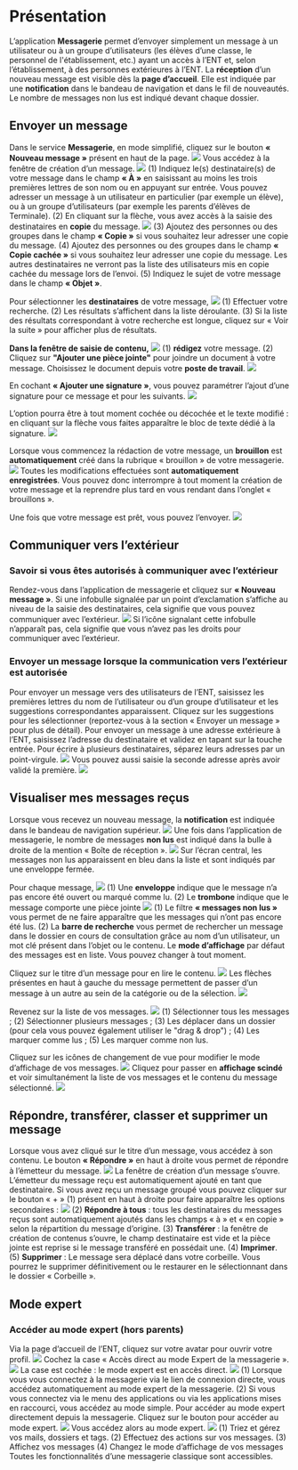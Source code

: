 # Présentation
L’application **Messagerie** permet d’envoyer simplement un message à un utilisateur ou à un groupe d’utilisateurs (les élèves d’une classe, le personnel de l'établissement, etc.) ayant un accès à l’ENT et, selon l’établissement, à des personnes extérieures à l’ENT. La **réception** d’un nouveau message est visible dès la **page d’accueil**. Elle est indiquée par une **notification** dans le bandeau de navigation et dans le fil de nouveautés. Le nombre de messages non lus est indiqué devant chaque dossier.

## Envoyer un message
Dans le service **Messagerie**, en mode simplifié, cliquez sur le bouton **« Nouveau message »** présent en haut de la page.
![](.gitbook/assets/001_nouveau_message.png)
Vous accédez à la fenêtre de création d’un message.
![](.gitbook/assets/002_envoyer_un_message.png)
(1) Indiquez le(s) destinataire(s) de votre message dans le champ **« À »** en saisissant au moins les trois premières lettres de son nom ou en appuyant sur entrée. Vous pouvez adresser un message à un utilisateur en particulier (par exemple un élève), ou à un groupe d’utilisateurs (par exemple les parents d’élèves de Terminale).
(2) En cliquant sur la flèche, vous avez accès à la saisie des destinataires en **copie** du message. 
![](.gitbook/assets/003_envoyer_un_message_déplié.png)
(3) Ajoutez des personnes ou des groupes dans le champ **« Copie »** si vous souhaitez leur adresser une copie du message.
(4) Ajoutez des personnes ou des groupes dans le champ **« Copie cachée »** si vous souhaitez leur adresser une copie du message. Les autres destinataires ne verront pas la liste des utilisateurs mis en copie cachée du message lors de l’envoi. 
(5) Indiquez le sujet de votre message dans le champ **« Objet »**.

Pour sélectionner les **destinataires** de votre message,
![](.gitbook/assets/004_destinataire.png)
(1) Effectuer votre recherche.
(2) Les résultats s’affichent dans la liste déroulante.
(3) Si la liste des résultats correspondant à votre recherche est longue, cliquez sur « Voir la suite » pour afficher plus de résultats. 

**Dans la fenêtre de saisie de contenu,**
![](.gitbook/assets/005_Saisir_message.png)
(1) **rédigez** votre message.
(2) Cliquez sur **"Ajouter une pièce jointe"** pour joindre un document à votre message.
Choisissez le document depuis votre **poste de travail**.
![](.gitbook/assets/006_poste_de_travail.png)

En cochant **« Ajouter une signature »**, vous pouvez paramétrer l’ajout d’une signature pour ce message et pour les suivants.
![](.gitbook/assets/007_ajout_signature.png)

L’option pourra être à tout moment cochée ou décochée et le texte modifié : en cliquant sur la flèche vous faites apparaître le bloc de texte dédié à la signature.
![](.gitbook/assets/008_ajout_signature_déplié.png)

Lorsque vous commencez la rédaction de votre message, un **brouillon** est **automatiquement** créé dans la rubrique « brouillon » de votre messagerie.
![](.gitbook/assets/009_Brouillon.png)
Toutes les modifications effectuées sont **automatiquement enregistrées**. Vous pouvez donc interrompre à tout moment la création de votre message et la reprendre plus tard en vous rendant dans l’onglet « brouillons ».

Une fois que votre message est prêt, vous pouvez l’envoyer.
![](.gitbook/assets/010_envoi.png)

## Communiquer vers l’extérieur

### Savoir si vous êtes autorisés à communiquer avec l’extérieur
Rendez-vous dans l’application de messagerie et cliquez sur **« Nouveau message »**. Si une infobulle signalée par un point d’exclamation s’affiche au niveau de la saisie des destinataires, cela signifie que vous pouvez communiquer avec l’extérieur. 
![](.gitbook/assets/011_verif_msg_exterieur.png)
Si l’icône signalant cette infobulle n’apparaît pas, cela signifie que vous n’avez pas les droits pour communiquer avec l’extérieur. 

### Envoyer un message lorsque la communication vers l’extérieur est autorisée
Pour envoyer un message vers des utilisateurs de l’ENT, saisissez les premières lettres du nom de l’utilisateur ou d’un groupe d’utilisateur et les suggestions correspondantes apparaissent. Cliquez sur les suggestions pour les sélectionner (reportez-vous à la section « Envoyer un message » pour plus de détail).
Pour envoyer un message à une adresse extérieure à l’ENT, saisissez l’adresse du destinataire et validez en tapant sur la touche entrée.
Pour écrire à plusieurs destinataires, séparez leurs adresses par un point-virgule.
![](.gitbook/assets/012_saisie_adresse_exte.png)
Vous pouvez aussi saisie la seconde adresse après avoir validé la première. 
![](.gitbook/assets/013_saisie_adresse_exte2.png)

## Visualiser mes messages reçus
Lorsque vous recevez un nouveau message, la **notification** est indiquée dans le bandeau de navigation supérieur.
![](.gitbook/assets/014_notification_bandeau.png)
Une fois dans l’application de messagerie, le nombre de messages **non lus** est indiqué dans la bulle à droite de la mention « Boîte de réception ».
![](.gitbook/assets/015_boite_reception.png)
Sur l’écran central, les messages non lus apparaissent en bleu dans la liste et sont indiqués par une enveloppe fermée.

Pour chaque message,
![](.gitbook/assets/016_elements_message.png)
(1) Une **enveloppe** indique que le message n’a pas encore été ouvert ou marqué comme lu.
(2) Le **trombone** indique que le message comporte une pièce jointe
![](.gitbook/assets/017_filtre_recherche.png)
(1) Le filtre **« messages non lus »** vous permet de ne faire apparaître que les messages qui n’ont pas encore été lus.
(2) La **barre de recherche** vous permet de rechercher un message dans le dossier en cours de consultation grâce au nom d’un utilisateur, un mot clé présent dans l’objet ou le contenu.
Le **mode d’affichage** par défaut des messages est en liste. Vous pouvez changer à tout moment.

Cliquez sur le titre d’un message pour en lire le contenu.
![](.gitbook/assets/018_ouvrir_message.png)
Les flèches présentes en haut à gauche du message permettent de passer d’un message à un autre au sein de la catégorie ou de la sélection.
![](.gitbook/assets/019_contenu_message.png)

Revenez sur la liste de vos messages.
![](.gitbook/assets/020_selectionner_message.png)
(1) Sélectionner tous les messages ;
(2) Sélectionner plusieurs messages ;
(3) Les déplacer dans un dossier (pour cela vous pouvez également utiliser le "drag & drop") ;
(4) Les marquer comme lus ;
(5) Les marquer comme non lus.

Cliquez sur les icônes de changement de vue pour modifier le mode d’affichage de vos messages.
![](.gitbook/assets/021_changement_vues.png)
Cliquez pour passer en **affichage scindé** et voir simultanément la liste de vos messages et le contenu du message sélectionné. 
![](.gitbook/assets/022_vue_scindée.png)

## Répondre, transférer, classer et supprimer un message
Lorsque vous avez cliqué sur le titre d’un message, vous accédez à son contenu. Le bouton **« Répondre »** en haut à droite vous permet de répondre à l’émetteur du message.
![](.gitbook/assets/023_répondre_message.png)
La fenêtre de création d’un message s’ouvre. L’émetteur du message reçu est automatiquement ajouté en tant que destinataire.
Si vous avez reçu un message groupé vous pouvez cliquer sur le bouton « + » (1) présent en haut à droite pour faire apparaître les options secondaires :
![](.gitbook/assets/024_options_message.png)
(2) **Répondre à tous** : tous les destinataires du messages reçus sont automatiquement ajoutés dans les champs « à » et « en copie » selon la répartition du message d’origine.
(3) **Transférer** : la fenêtre de création de contenus s’ouvre, le champ destinataire est vide et la pièce jointe est reprise si le message transféré en possédait une.
(4) **Imprimer**.
(5) **Supprimer** : Le message sera déplacé dans votre corbeille. Vous pourrez le supprimer définitivement ou le restaurer en le sélectionnant dans le dossier « Corbeille ».

## Mode expert
### Accéder au mode expert (hors parents)
Via la page d’accueil de l’ENT, cliquez sur votre avatar pour ouvrir votre profil.
![](.gitbook/assets/025_accès_profil.png)
Cochez la case « Accès direct au mode Expert de la messagerie ».
![](.gitbook/assets/026_activer_mode_expert.png)
La case est cochée : le mode expert est en accès direct.
![](.gitbook/assets/027_accès_messageries_deux_modes.png)
(1) Lorsque vous vous connectez à la messagerie via le lien de connexion directe, vous accédez automatiquement au mode expert de la messagerie.
(2) Si vous vous connectez via le menu des applications ou via les applications mises en raccourci, vous accédez au mode simple.
Pour accéder au mode expert directement depuis la messagerie. Cliquez sur le bouton pour accéder au mode expert.
![](.gitbook/assets/028_acceder_mode_expert.png)
Vous accédez alors au mode expert.
![](.gitbook/assets/029_mode_expert.png)
(1) Triez et gérez vos mails, dossiers et tags.
(2) Effectuez des actions sur vos messages.
(3) Affichez vos messages
(4) Changez le mode d’affichage de vos messages
Toutes les fonctionnalités d’une messagerie classique sont accessibles. 
